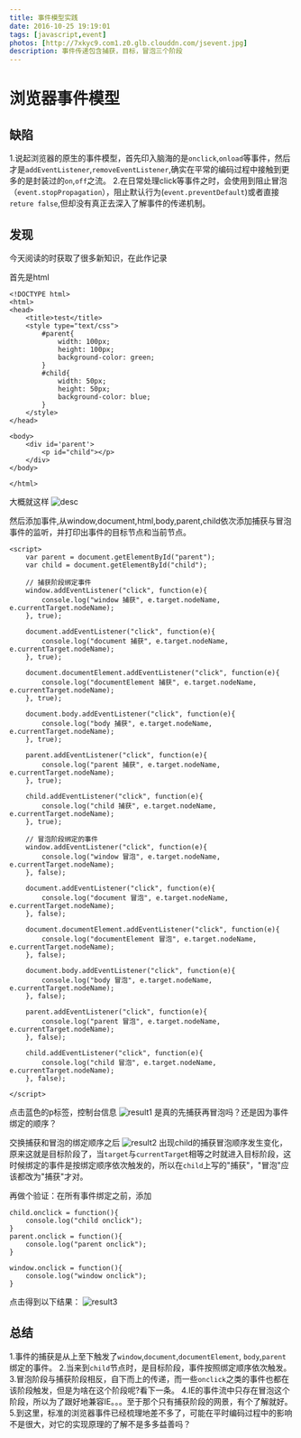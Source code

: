 ```yaml
---
title: 事件模型实践
date: 2016-10-25 19:19:01
tags: [javascript,event]
photos: [http://7xkyc9.com1.z0.glb.clouddn.com/jsevent.jpg]
description: 事件传递包含捕获，目标，冒泡三个阶段
---
```


# 浏览器事件模型

## 缺陷

1.说起浏览器的原生的事件模型，首先印入脑海的是`onclick`,`onload`等事件，然后才是`addEventListener`,`removeEventListener`,确实在平常的编码过程中接触到更多的是封装过的`on`,`off`之流。
2.在日常处理click等事件之时，会使用到阻止冒泡（`event.stopPropagation`），阻止默认行为(`event.preventDefault`)或者直接`reture false`,但却没有真正去深入了解事件的传递机制。

## 发现

今天阅读的时获取了很多新知识，在此作记录

首先是html
```
<!DOCTYPE html>
<html>
<head>
    <title>test</title>
    <style type="text/css">
    	#parent{
    		width: 100px;
    		height: 100px;
    		background-color: green;
    	}
    	#child{
    		width: 50px;
    		height: 50px;
    		background-color: blue;
    	}
    </style>
</head>

<body>
    <div id='parent'>
        <p id="child"></p>
    </div>
</body>

</html>
```
大概就这样
![desc][1]

然后添加事件,从window,document,html,body,parent,child依次添加捕获与冒泡事件的监听，并打印出事件的目标节点和当前节点。
```
<script>
    var parent = document.getElementById("parent");
    var child = document.getElementById("child");

    // 捕获阶段绑定事件
    window.addEventListener("click", function(e){
        console.log("window 捕获", e.target.nodeName, e.currentTarget.nodeName);
    }, true);

    document.addEventListener("click", function(e){
        console.log("document 捕获", e.target.nodeName, e.currentTarget.nodeName);
    }, true);

    document.documentElement.addEventListener("click", function(e){
        console.log("documentElement 捕获", e.target.nodeName, e.currentTarget.nodeName);
    }, true);

    document.body.addEventListener("click", function(e){
        console.log("body 捕获", e.target.nodeName, e.currentTarget.nodeName);
    }, true);

    parent.addEventListener("click", function(e){
        console.log("parent 捕获", e.target.nodeName, e.currentTarget.nodeName);
    }, true);

    child.addEventListener("click", function(e){
        console.log("child 捕获", e.target.nodeName, e.currentTarget.nodeName);
    }, true);

    // 冒泡阶段绑定的事件
    window.addEventListener("click", function(e){
        console.log("window 冒泡", e.target.nodeName, e.currentTarget.nodeName);
    }, false);

    document.addEventListener("click", function(e){
        console.log("document 冒泡", e.target.nodeName, e.currentTarget.nodeName);
    }, false);

    document.documentElement.addEventListener("click", function(e){
        console.log("documentElement 冒泡", e.target.nodeName, e.currentTarget.nodeName);
    }, false);

    document.body.addEventListener("click", function(e){
        console.log("body 冒泡", e.target.nodeName, e.currentTarget.nodeName);
    }, false);

    parent.addEventListener("click", function(e){
        console.log("parent 冒泡", e.target.nodeName, e.currentTarget.nodeName);
    }, false);

    child.addEventListener("click", function(e){
        console.log("child 冒泡", e.target.nodeName, e.currentTarget.nodeName);
    }, false);

</script>
```
点击蓝色的p标签，控制台信息
![result1][2]
是真的先捕获再冒泡吗？还是因为事件绑定的顺序？

交换捕获和冒泡的绑定顺序之后
![result2][3]
出现child的捕获冒泡顺序发生变化，原来这就是目标阶段了，当`target`与`currentTarget`相等之时就进入目标阶段，这时候绑定的事件是按绑定顺序依次触发的，所以在`child`上写的"捕获"，"冒泡"应该都改为"捕获"才对。

再做个验证：在所有事件绑定之前，添加
```
child.onclick = function(){
	console.log("child onclick");
}
parent.onclick = function(){
	console.log("parent onclick");
}

window.onclick = function(){
	console.log("window onclick");
}
```
点击得到以下结果：
![result3][4]

## 总结
1.事件的捕获是从上至下触发了`window`,`document`,`documentElement`, `body`,`parent`绑定的事件。
2.当来到`child`节点时，是目标阶段，事件按照绑定顺序依次触发。
3.冒泡阶段与捕获阶段相反，自下而上的传递，而一些`onclick`之类的事件也都在该阶段触发，但是为啥在这个阶段呢?看下一条。
4.IE的事件流中只存在冒泡这个阶段，所以为了跟好地兼容IE。。。至于那个只有捕获阶段的网景，有个了解就好。
5.到这里，标准的浏览器事件已经梳理地差不多了，可能在平时编码过程中的影响不是很大，对它的实现原理的了解不是多多益善吗？

  [1]: http://7xkyc9.com1.z0.glb.clouddn.com/image.png
  [2]: http://7xkyc9.com1.z0.glb.clouddn.com/result1.png
  [3]: http://7xkyc9.com1.z0.glb.clouddn.com/result2.png
  [4]: http://7xkyc9.com1.z0.glb.clouddn.com/result3.png